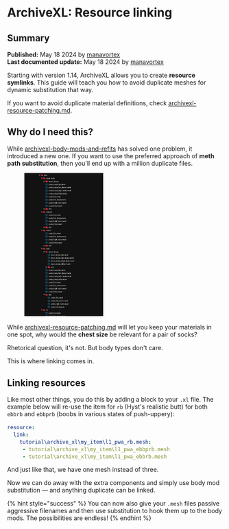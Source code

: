 # ArchiveXL: Resource linking

## Summary

**Published:** May 18 2024 by [manavortex](https://app.gitbook.com/u/NfZBoxGegfUqB33J9HXuCs6PVaC3 "mention")\
**Last documented update:** May 18 2024 by [manavortex](https://app.gitbook.com/u/NfZBoxGegfUqB33J9HXuCs6PVaC3 "mention")

Starting with version 1.14, ArchiveXL allows you to create **resource symlinks**. This guide will teach you how to avoid duplicate meshes for dynamic substitution that way.

If you want to avoid duplicate material definitions, check [archivexl-resource-patching.md](archivexl-resource-patching.md "mention").

## Why do I need this?

While [archivexl-body-mods-and-refits](archivexl-body-mods-and-refits/ "mention") has solved one problem, it introduced a new one. If you want to use the preferred approach of **meth path substitution**, then you'll end up with a million duplicate files.



<figure><img src="../../../.gitbook/assets/image (332).png" alt="" width="184"><figcaption></figcaption></figure>

While [archivexl-resource-patching.md](archivexl-resource-patching.md "mention") will let you keep your materials in one spot, why would the **chest size** be relevant for a pair of socks?&#x20;

Rhetorical question, it's not. But body types don't care.

This is where linking comes in.



## Linking resources

Like most other things, you do this by adding a block to your `.xl` file. The example below will re-use the item for `rb` (Hyst's realistic butt) for both `ebbrb` and `ebbprb` (boobs in various states of push-uppery):

```yaml
resource:
  link:
    tutorial\archive_xl\my_item\l1_pwa_rb.mesh:
     - tutorial\archive_xl\my_item\l1_pwa_ebbprb.mesh
     - tutorial\archive_xl\my_item\l1_pwa_ebbrb.mesh
```

And just like that, we have one mesh instead of three.&#x20;

Now we can do away with the extra components and simply use body mod substitution — and anything duplicate can be linked.&#x20;

{% hint style="success" %}
You can now also give your `.mesh` files passive aggressive filenames and then use substitution to hook them up to the body mods. The possibilities are endless!
{% endhint %}
